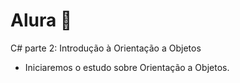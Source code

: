 # Alura 🥰
C# parte 2: Introdução à Orientação a Objetos

- Iniciaremos o estudo sobre Orientação a Objetos.
